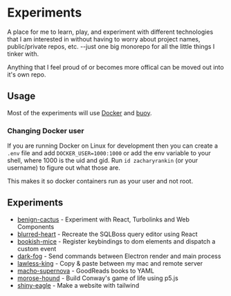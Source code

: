 # Experiments

A place for me to learn, play, and experiment with different technologies that I
am interested in without having to worry about project names, public/private
repos, etc. --just one big monorepo for all the little things I tinker with.

Anything that I feel proud of or becomes more offical can be moved out into it's
own repo.

## Usage

Most of the experiments will use [Docker](https://www.docker.com) and
[buoy](https://github.com/lightster/buoy).

### Changing Docker user

If you are running Docker on Linux for development then you can create a `.env`
file and add `DOCKER_USER=1000:1000` or add the env variable to your shell,
where 1000 is the uid and gid. Run `id zacharyrankin` (or your username) to
figure out what those are.

This makes it so docker containers run as your user and not root.

## Experiments

- [benign-cactus](./experiments/benign-cactus/README.md) - Experiment with React, Turbolinks and Web Components
- [blurred-heart](./experiments/blurred-heart/README.md) - Recreate the SQLBoss query editor using React
- [bookish-mice](./experiments/bookish-mice/README.md) - Register keybindings to dom elements and dispatch a custom event
- [dark-fog](./experiments/dark-fog/README.md) - Send commands between Electron render and main process
- [lawless-king](./experiments/lawless-king/README.md) - Copy &amp; paste between my mac and remote server
- [macho-supernova](./experiments/macho-supernova/README.md) - GoodReads books to YAML
- [morose-hound](./experiments/morose-hound/README.md) - Build Conway&apos;s game of life using p5.js
- [shiny-eagle](./experiments/shiny-eagle/README.md) - Make a website with tailwind

